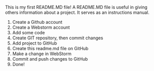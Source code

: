 This is my first README.MD file! 
A README.MD file is useful in giving others information about a project. 
It serves as an instructions manual.

1. Create a Github account
2. Create a Webstorm account
3. Add some code
4. Create GIT repository, then commit changes
5. Add project to GitHub
6. Create this readme.md  file on GitHub
7. Make a change in WebStorm
8. Commit and push changes to GitHub
9. Done!

